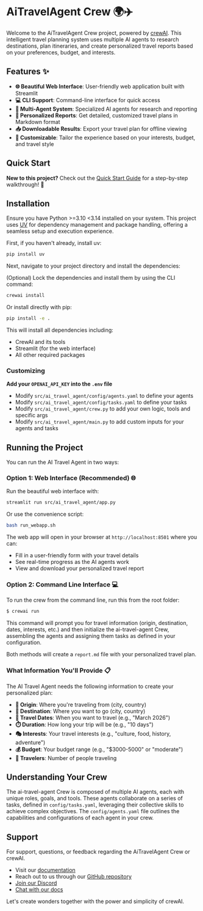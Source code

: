 # AiTravelAgent Crew 🌍✈️

Welcome to the AiTravelAgent Crew project, powered by [crewAI](https://crewai.com). This intelligent travel planning system uses multiple AI agents to research destinations, plan itineraries, and create personalized travel reports based on your preferences, budget, and interests.

## Features ✨

- **🌐 Beautiful Web Interface**: User-friendly web application built with Streamlit
- **💻 CLI Support**: Command-line interface for quick access
- **🤖 Multi-Agent System**: Specialized AI agents for research and reporting
- **📝 Personalized Reports**: Get detailed, customized travel plans in Markdown format
- **📥 Downloadable Results**: Export your travel plan for offline viewing
- **🎯 Customizable**: Tailor the experience based on your interests, budget, and travel style

## Quick Start

**New to this project?** Check out the [Quick Start Guide](QUICKSTART.md) for a step-by-step walkthrough! 🚀

## Installation

Ensure you have Python >=3.10 <3.14 installed on your system. This project uses [UV](https://docs.astral.sh/uv/) for dependency management and package handling, offering a seamless setup and execution experience.

First, if you haven't already, install uv:

```bash
pip install uv
```

Next, navigate to your project directory and install the dependencies:

(Optional) Lock the dependencies and install them by using the CLI command:
```bash
crewai install
```

Or install directly with pip:
```bash
pip install -e .
```

This will install all dependencies including:
- CrewAI and its tools
- Streamlit (for the web interface)
- All other required packages
### Customizing

**Add your `OPENAI_API_KEY` into the `.env` file**

- Modify `src/ai_travel_agent/config/agents.yaml` to define your agents
- Modify `src/ai_travel_agent/config/tasks.yaml` to define your tasks
- Modify `src/ai_travel_agent/crew.py` to add your own logic, tools and specific args
- Modify `src/ai_travel_agent/main.py` to add custom inputs for your agents and tasks

## Running the Project

You can run the AI Travel Agent in two ways:

### Option 1: Web Interface (Recommended) 🌐

Run the beautiful web interface with:

```bash
streamlit run src/ai_travel_agent/app.py
```

Or use the convenience script:

```bash
bash run_webapp.sh
```

The web app will open in your browser at `http://localhost:8501` where you can:
- Fill in a user-friendly form with your travel details
- See real-time progress as the AI agents work
- View and download your personalized travel report

### Option 2: Command Line Interface 💻

To run the crew from the command line, run this from the root folder:

```bash
$ crewai run
```

This command will prompt you for travel information (origin, destination, dates, interests, etc.) and then initialize the ai-travel-agent Crew, assembling the agents and assigning them tasks as defined in your configuration.

Both methods will create a `report.md` file with your personalized travel plan.

### What Information You'll Provide 📋

The AI Travel Agent needs the following information to create your personalized plan:

- **📍 Origin**: Where you're traveling from (city, country)
- **🎯 Destination**: Where you want to go (city, country)
- **📅 Travel Dates**: When you want to travel (e.g., "March 2026")
- **⏱️ Duration**: How long your trip will be (e.g., "10 days")
- **🎭 Interests**: Your travel interests (e.g., "culture, food, history, adventure")
- **💰 Budget**: Your budget range (e.g., "$3000-5000" or "moderate")
- **👥 Travelers**: Number of people traveling

## Understanding Your Crew

The ai-travel-agent Crew is composed of multiple AI agents, each with unique roles, goals, and tools. These agents collaborate on a series of tasks, defined in `config/tasks.yaml`, leveraging their collective skills to achieve complex objectives. The `config/agents.yaml` file outlines the capabilities and configurations of each agent in your crew.

## Support

For support, questions, or feedback regarding the AiTravelAgent Crew or crewAI.
- Visit our [documentation](https://docs.crewai.com)
- Reach out to us through our [GitHub repository](https://github.com/joaomdmoura/crewai)
- [Join our Discord](https://discord.com/invite/X4JWnZnxPb)
- [Chat with our docs](https://chatg.pt/DWjSBZn)

Let's create wonders together with the power and simplicity of crewAI.
